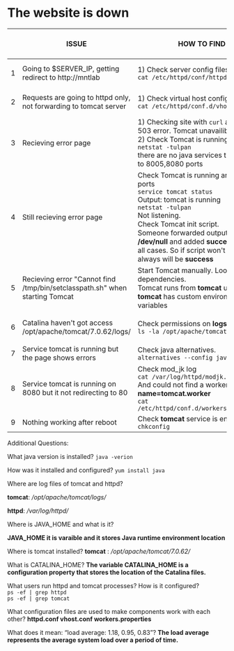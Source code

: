 # The website is down

|   | ISSUE | HOW TO FIND | TIME TO FIND | HOW TO FIX | TIME TO FIX |
--- | --- | --- | --- |---| --- |
1 | Going to $SERVER_IP, getting redirect to http://mntlab | 1) Check server config files: <br> `cat /etc/httpd/conf/httpd.conf` |5m| Remove **redirect** directive with entire *VirtualHost* block, we have it in **vhost.conf**| 20m 
2 | Requests are going to httpd only, not forwarding to tomcat server | 1) Check virtual host config file:  <br> `cat /etc/httpd/conf.d/vhost.conf` | 5m |  Edit **VirtualHost** directive in **vhost.conf**, change address to * , to enable bind on all interfaces | 50m
3 | Recieving error page | 1) Checking site with `curl` and getting 503 error. Tomcat unavailible. <br> 2) Check Tomcat is running <br> `netstat -tulpan` <br> there are no java services that listening to 8005,8080 ports | 20m | Start Tomcat server <br> `service tomcat start` | 1m
4 | Still recieving error page | Check Tomcat is running and listening ports <br> `service tomcat status` <br> Output: tomcat is running <br> `netstat -tulpan` <br> Not listening. <br> Check Tomcat init script. <br> Someone forwarded output to **/dev/null** and added **success** result to all cases. So if script won't start output always will be **success** | 80m | Fix init script by removing **> /dev/null** and **success** <br> Start Tomcat <br> `service tomcat start` | 60m
5 | Recieving error "Cannot find /tmp/bin/setclasspath.sh" when starting Tomcat | Start Tomcat manually. Look for dependencies. <br> Tomcat runs from **tomcat** user, and **tomcat** has custom environment variables | 100m | Removing custom environments. Starting Tomcat. | 10m
6 | Catalina haven't got access /opt/apache/tomcat/7.0.62/logs/ | Check permissions on **logs** <br> `ls -la /opt/apache/tomcat/7.0.62/` | 50m | Restore rights on **logs** <br> `chown tomcat:tomcat /opt/apache/tomcat/7.0.62/logs/` <br> `service tomcat start` | 10m
7 | Service tomcat is running but the page shows errors | Check java alternatives. <br> `alternatives --config java` | 40m | Change java alternatives to needed one | 10m
8 | Service tomcat is running on 8080 but it not redirecting to 80 |  Check mod_jk log <br> `cat /var/log/httpd/modjk.log` <br> And could not find a worker for **worker name=tomcat.worker** <br> `cat /etc/httpd/conf.d/workers.properties`  | 60m |  <br> Fix wrong worker name and ip/port in *workers.properties*   | 60m
9 | Nothing working after reboot | Check **tomcat** service is enabled <br> `chkconfig` | 30m | `chkconfig tomcat on` | 15m


Additional Questions:

What java version is installed? 
`java -verion`

How was it installed and configured? 
`yum install java`

Where are log files of tomcat and httpd? 

**tomcat**: */opt/apache/tomcat/logs/*

**httpd**: */var/log/httpd/*

Where is JAVA_HOME and what is it?

**JAVA_HOME it is varaible and it stores Java runtime environment location**

Where is tomcat installed?
**tomcat** : */opt/apache/tomcat/7.0.62/*

What is CATALINA_HOME?
**The variable CATALINA_HOME is a configuration property that stores the location of the Catalina files.**

What users run httpd and tomcat processes? How is it configured? <br>
`ps -ef | grep httpd` <br>
`ps -ef | grep tomcat` 

What configuration files are used to make components work with each other?
**httpd.conf vhost.conf workers.properties**

What does it mean: “load average: 1.18, 0.95, 0.83”?
**The load average represents the average system load over a period of time.**
